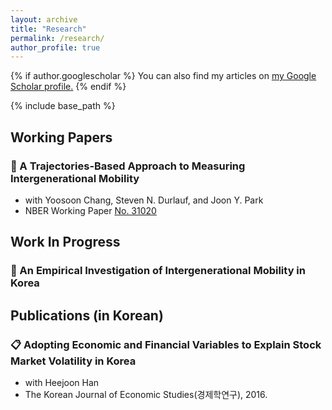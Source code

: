 ```yaml
---
layout: archive
title: "Research"
permalink: /research/
author_profile: true
---
```


{% if author.googlescholar %}
  You can also find my articles on <u><a href="{{author.googlescholar}}">my Google Scholar profile</a>.</u>
{% endif %}

{% include base_path %}

Working Papers
-----
### :pencil: A Trajectories-Based Approach to Measuring Intergenerational Mobility
* with Yoosoon Chang, Steven N. Durlauf, and Joon Y. Park
* NBER Working Paper [No. 31020](https://www.nber.org/papers/w31020)


Work In Progress
-----

### :notebook: An Empirical Investigation of Intergenerational Mobility in Korea


Publications (in Korean)
-----

### :clipboard: Adopting Economic and Financial Variables to Explain Stock Market Volatility in Korea
* with Heejoon Han
* The Korean Journal of Economic Studies(경제학연구), 2016.
